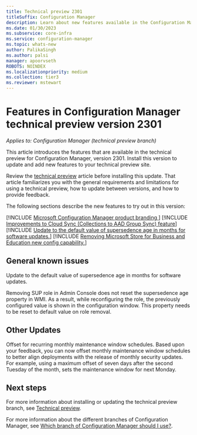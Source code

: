 ```yaml
---
title: Technical preview 2301
titleSuffix: Configuration Manager
description: Learn about new features available in the Configuration Manager technical preview branch version 2301.
ms.date: 01/30/2023
ms.subservice: core-infra
ms.service: configuration-manager
ms.topic: whats-new
author: PalikaSingh
ms.author: palsi
manager: apoorvseth
ROBOTS: NOINDEX
ms.localizationpriority: medium
ms.collection: tier3
ms.reviewer: mstewart
---
```


# Features in Configuration Manager technical preview version 2301

*Applies to: Configuration Manager (technical preview branch)*

This article introduces the features that are available in the technical preview for Configuration Manager, version 2301. Install this version to update and add new features to your technical preview site.<!-- baseline only statement: When you install a new technical preview site, this release is also available as a baseline version.-->

Review the [technical preview](../technical-preview.md) article before installing this update. That article familiarizes you with the general requirements and limitations for using a technical preview, how to update between versions, and how to provide feedback.

The following sections describe the new features to try out in this version:

<!-- [!INCLUDE [Example feature name](includes/2201/1234567.md)] -->

[!INCLUDE [Microsoft Configuration Manager product branding ](includes/2301/15885998.md)]
[!INCLUDE [Improvements to Cloud Sync (Collections to AAD Group Sync) feature](includes/2301/14716797.md)]
[!INCLUDE [Update to the default value of supersedence age in months for software updates.](includes/2301/16441147.md)]
[!INCLUDE [Removing Microsoft Store for Business and Education new config capability.](includes/2301/10901602.md)]

## General known issues
<!--16822959-->
Update to the default value of supersedence age in months for software updates.

Removing SUP role in Admin Console does not reset the supersedence age property in WMI. As a result, while reconfiguring the role, the previously configured value is shown in the configuration window. This property needs to be reset to default value on role removal.
<!--  [!INCLUDE [11018755](includes/2112/known-issue-11018755.md)] -->

## Other Updates
<!--15358429-->
Offset for recurring monthly maintenance window schedules.
Based upon your feedback, you can now offset monthly maintenance window schedules to better align deployments with the release of monthly security updates. For example, using a maximum offset of seven days after the second Tuesday of the month, sets the maintenance window for next Monday.

## Next steps

For more information about installing or updating the technical preview branch, see [Technical preview](../technical-preview.md).

For more information about the different branches of Configuration Manager, see [Which branch of Configuration Manager should I use?](../../understand/which-branch-should-i-use.md).

